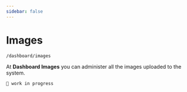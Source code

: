 ```yaml
---
sidebar: false
---
```


# Images

`/dashboard/images`

At **Dashboard Images** you can administer all the images uploaded to the system.

`🚧 work in progress`
